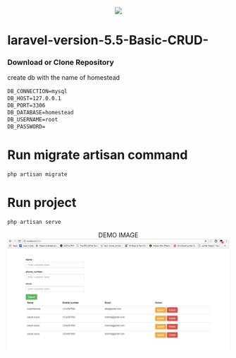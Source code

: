 <p align="center"><img src="https://laravel.com/assets/img/components/logo-laravel.svg"></p>


# laravel-version-5.5-Basic-CRUD-
<h3> Download or Clone Repository</h3>
create db with the name of homestead

```
DB_CONNECTION=mysql
DB_HOST=127.0.0.1
DB_PORT=3306
DB_DATABASE=homestead
DB_USERNAME=root
DB_PASSWORD=
```

# Run migrate artisan command
```
php artisan migrate
```

# Run project
```
php artisan serve
```

<p align="center">
   DEMO IMAGE
  <img src="sample.jpg">
</p>

